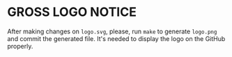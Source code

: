 # GROSS LOGO NOTICE

After making changes on `logo.svg`, please, run `make` to generate
`logo.png` and commit the generated file. It's needed to display the
logo on the GitHub properly.
